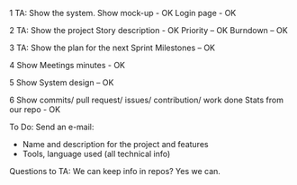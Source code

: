 1 TA: Show the system.
	Show mock-up - OK
	Login page - OK

2 TA: Show the project
	Story description - OK
	Priority – OK
	Burndown – OK

3 TA: Show the plan for the next Sprint 
	Milestones – OK

4 Show Meetings minutes - OK

5 Show System design – OK

6 Show commits/ pull request/ issues/ contribution/ work done
	Stats from our repo - OK

To Do:
Send an e-mail:
-	Name and description for the project and features
-	Tools, language used (all technical info)

Questions to TA:
	We can keep info in repos? Yes we can. 
